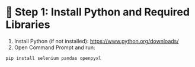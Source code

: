 # 🔹 Step 1: Install Python and Required Libraries
1. Install Python (if not installed): https://www.python.org/downloads/
2. Open Command Prompt and run:
```
pip install selenium pandas openpyxl
```
